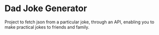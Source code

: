 # Dad Joke Generator
 Project to fetch json from a particular joke, through an API, enabling you to make practical jokes to friends and family.
